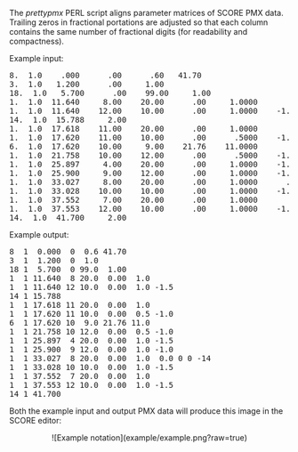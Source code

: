 The _prettypmx_ PERL script aligns parameter matrices of SCORE PMX
data.  Trailing zeros in fractional portations are adjusted so that
each column contains the same number of fractional digits (for
readability and compactness).

Example input:

<pre>
8.  1.0    .000      .00      .60   41.70
3.  1.0   1.200      .00     1.00
18.  1.0   5.700      .00    99.00     1.00
1.  1.0  11.640     8.00    20.00      .00     1.0000
1.  1.0  11.640    12.00    10.00      .00     1.0000    -1.50
14.  1.0  15.788     2.00
1.  1.0  17.618    11.00    20.00      .00     1.0000
1.  1.0  17.620    11.00    10.00      .00      .5000    -1.00      .00
6.  1.0  17.620    10.00     9.00    21.76    11.0000
1.  1.0  21.758    10.00    12.00      .00      .5000    -1.00      .00
1.  1.0  25.897     4.00    20.00      .00     1.0000    -1.50
1.  1.0  25.900     9.00    12.00      .00     1.0000    -1.00
1.  1.0  33.027     8.00    20.00      .00     1.0000      .00      .00      .00   -14.00
1.  1.0  33.028    10.00    10.00      .00     1.0000    -1.50
1.  1.0  37.552     7.00    20.00      .00     1.0000
1.  1.0  37.553    12.00    10.00      .00     1.0000    -1.50
14.  1.0  41.700     2.00
</pre>

Example output:

<pre>
8  1  0.000  0  0.6 41.70
3  1  1.200  0  1.0
18 1  5.700  0 99.0  1.00
1  1 11.640  8 20.0  0.00  1.0
1  1 11.640 12 10.0  0.00  1.0 -1.5
14 1 15.788 
1  1 17.618 11 20.0  0.00  1.0
1  1 17.620 11 10.0  0.00  0.5 -1.0
6  1 17.620 10  9.0 21.76 11.0
1  1 21.758 10 12.0  0.00  0.5 -1.0
1  1 25.897  4 20.0  0.00  1.0 -1.5
1  1 25.900  9 12.0  0.00  1.0 -1.0
1  1 33.027  8 20.0  0.00  1.0  0.0 0 0 -14
1  1 33.028 10 10.0  0.00  1.0 -1.5
1  1 37.552  7 20.0  0.00  1.0
1  1 37.553 12 10.0  0.00  1.0 -1.5
14 1 41.700
</pre>

Both the example input and output PMX data will produce this image in the SCORE editor:

<center>
![Example notation](example/example.png?raw=true)
</center>
